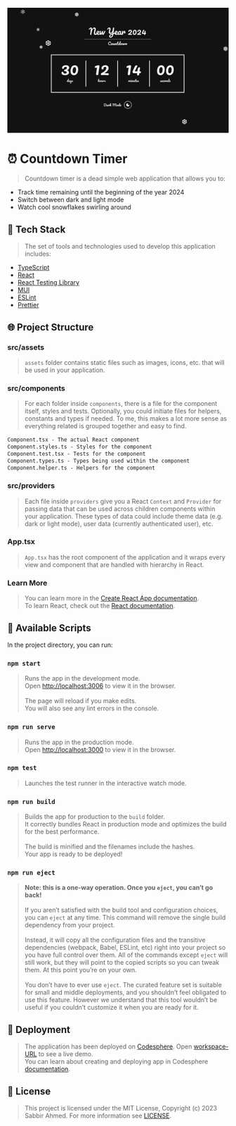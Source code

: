 ![Countdown Timer in Dark Mode](/src/assets/images/github-banner-dark-mode-1280x720.png)

# ⏰ Countdown Timer

> Countdown timer is a dead simple web application that allows you to:

- Track time remaining until the beginning of the year 2024
- Switch between dark and light mode
- Watch cool snowflakes swirling around

## 🔋 Tech Stack

> The set of tools and technologies used to develop this application includes:

- [TypeScript](https://www.typescriptlang.org/)
- [React](https://react.dev/)
- [React Testing Library](https://testing-library.com/docs/react-testing-library/intro/)
- [MUI](https://mui.com/)
- [ESLint](https://eslint.org/)
- [Prettier](https://prettier.io/)

## 🌐 Project Structure

### src/assets

> `assets` folder contains static files such as images, icons, etc. that will be used in your application.

### src/components

> For each folder inside `components`, there is a file for the component itself, styles and tests. Optionally, you could initiate files for helpers, constants and types if needed. To me, this makes a lot more sense as everything related is grouped together and easy to find.

```
Component.tsx - The actual React component
Component.styles.ts - Styles for the component
Component.test.tsx - Tests for the component
Component.types.ts - Types being used within the component
Component.helper.ts - Helpers for the component
```

### src/providers

> Each file inside `providers` give you a React `Context` and `Provider` for passing data that can be used across children components within your application. These types of data could include theme data (e.g. dark or light mode), user data (currently authenticated user), etc.

### App.tsx

> `App.tsx` has the root component of the application and it wraps every view and component that are handled with hierarchy in React.

### Learn More

> You can learn more in the [Create React App documentation](https://facebook.github.io/create-react-app/docs/getting-started).\
> To learn React, check out the [React documentation](https://reactjs.org/).

## 📄 Available Scripts

In the project directory, you can run:

### `npm start`

> Runs the app in the development mode.\
> Open [http://localhost:3006](http://localhost:3006) to view it in the browser.<br /><br />
> The page will reload if you make edits.\
> You will also see any lint errors in the console.

### `npm run serve`

> Runs the app in the production mode.\
> Open [http://localhost:3000](http://localhost:3000) to view it in the browser.

### `npm test`

> Launches the test runner in the interactive watch mode.

### `npm run build`

> Builds the app for production to the `build` folder.\
> It correctly bundles React in production mode and optimizes the build for the best performance.<br /><br />
> The build is minified and the filenames include the hashes.\
> Your app is ready to be deployed!

### `npm run eject`

> **Note: this is a one-way operation. Once you `eject`, you can’t go back!**<br /><br />
> If you aren’t satisfied with the build tool and configuration choices, you can `eject` at any time. This command will remove the single build dependency from your project.<br /><br />
> Instead, it will copy all the configuration files and the transitive dependencies (webpack, Babel, ESLint, etc) right into your project so you have full control over them. All of the commands except `eject` will still work, but they will point to the copied scripts so you can tweak them. At this point you’re on your own.<br /><br />
> You don’t have to ever use `eject`. The curated feature set is suitable for small and middle deployments, and you shouldn’t feel obligated to use this feature. However we understand that this tool wouldn’t be useful if you couldn’t customize it when you are ready for it.

## 🚀 Deployment

> The application has been deployed on [Codesphere](https://codesphere.com). Open [workspace-URL](https://47986-3000.2.codesphere.com) to see a live demo.<br />
> You can learn about creating and deploying app in Codesphere [documentation](https://docs.codesphere.com/getting-started/getting-started-with-codesphere).

## 🚨 License

> This project is licensed under the MIT License, Copyright (c) 2023 Sabbir Ahmed. For more information see [LICENSE](/LICENSE).
